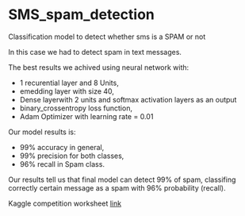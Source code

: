 # SMS_spam_detection
Classification model to detect whether sms is a SPAM or not


In this case we had to detect spam in text messages.  

The best results we achived using neural network with:
- 1 recurential layer and 8 Units,
- emedding layer with size 40,
- Dense layerwith 2 units and softmax activation layers as an output 
- binary_crossentropy loss function,
- Adam Optimizer with learning rate = 0.01


Our model results is:
- 99% accuracy in general, 
- 99% precision for both classes,
- 96% recall in Spam class.

Our results tell us that final model can detect 99% of spam, classifing correctly certain message as a spam with 96% probability (recall).

Kaggle competition worksheet [link](https://www.kaggle.com/tararuj4/sms-spam-detection-accuracy-and-precision-99)

